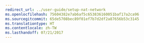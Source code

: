 ```yaml
---
redirect_url: ../user-guide/setup-nat-network
ms.openlocfilehash: 75604382e7ab6af5c653836160051baf17a2ca96
ms.sourcegitcommit: 65de5708bec89f01ef7b7d2df2a87656b53c3145
ms.translationtype: HT
ms.contentlocale: zh-TW
ms.lasthandoff: 07/21/2017
---
```

